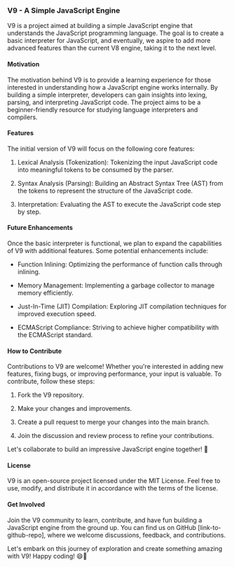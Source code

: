 ### V9 - A Simple JavaScript Engine

V9 is a project aimed at building a simple JavaScript engine that understands the JavaScript programming language. The goal is to create a basic interpreter for JavaScript, and eventually, we aspire to add more advanced features than the current V8 engine, taking it to the next level.

#### Motivation

The motivation behind V9 is to provide a learning experience for those interested in understanding how a JavaScript engine works internally. By building a simple interpreter, developers can gain insights into lexing, parsing, and interpreting JavaScript code. The project aims to be a beginner-friendly resource for studying language interpreters and compilers.

#### Features

The initial version of V9 will focus on the following core features:

1. Lexical Analysis (Tokenization): Tokenizing the input JavaScript code into meaningful tokens to be consumed by the parser.

2. Syntax Analysis (Parsing): Building an Abstract Syntax Tree (AST) from the tokens to represent the structure of the JavaScript code.

3. Interpretation: Evaluating the AST to execute the JavaScript code step by step.

#### Future Enhancements

Once the basic interpreter is functional, we plan to expand the capabilities of V9 with additional features. Some potential enhancements include:

- Function Inlining: Optimizing the performance of function calls through inlining.

- Memory Management: Implementing a garbage collector to manage memory efficiently.

- Just-In-Time (JIT) Compilation: Exploring JIT compilation techniques for improved execution speed.

- ECMAScript Compliance: Striving to achieve higher compatibility with the ECMAScript standard.

#### How to Contribute

Contributions to V9 are welcome! Whether you're interested in adding new features, fixing bugs, or improving performance, your input is valuable. To contribute, follow these steps:

1. Fork the V9 repository.

2. Make your changes and improvements.

3. Create a pull request to merge your changes into the main branch.

4. Join the discussion and review process to refine your contributions.

Let's collaborate to build an impressive JavaScript engine together! 🚀

#### License

V9 is an open-source project licensed under the MIT License. Feel free to use, modify, and distribute it in accordance with the terms of the license.

#### Get Involved

Join the V9 community to learn, contribute, and have fun building a JavaScript engine from the ground up. You can find us on GitHub [link-to-github-repo], where we welcome discussions, feedback, and contributions.

Let's embark on this journey of exploration and create something amazing with V9! Happy coding! 😄🚀
